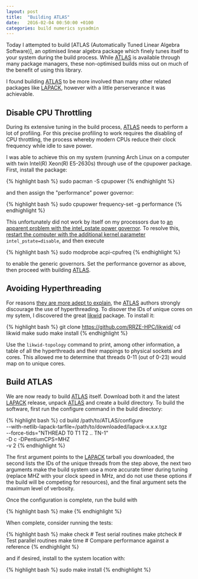```yaml
---
layout: post
title:  "Building ATLAS"
date:   2016-02-04 00:50:00 +0100
categories: build numerics sysadmin
---
```

Today I attempted to build [ATLAS (Automatically Tuned Linear Algebra
Software)], an optimised linear algebra package which finely tunes itself to
your system during the build process. While [ATLAS] is available through many
package managers, these non-optimised builds miss out on much of the benefit of
using this library.

I found building [ATLAS] to be more involved than many other related packages
like [LAPACK], however with a little perserverance it was achievable.

## Disable CPU Throttling

During its extensive tuning in the build process, [ATLAS] needs to perform a
lot of profiling. For this precise profiling to work requires the disabling of
CPU throttling, the process whereby modern CPUs reduce their clock frequency
while idle to save power.

I was able to achieve this on my system (running Arch Linux on a computer with
twin Intel(R) Xeon(R) E5-2630s) through use of the cpupower package. First,
install the package:

{% highlight bash %}
sudo pacman -S cpupower
{% endhighlight %}

and then assign the "performance" power governor:

{% highlight bash %}
sudo cpupower frequency-set -g performance
{% endhighlight %}

This unfortunately did not work by itself on my processors due to [an apparent
problem with the intel\_pstate power governor][jousse.org]. To resolve this,
[restart the computer with the additional kernel parameter][grubkernel]
``intel_pstate=disable``, and then execute

{% highlight bash %}
sudo modprobe acpi-cpufreq
{% endhighlight %}

to enable the generic governors. Set the performance governor as above, then
proceed with building [ATLAS].

## Avoiding Hyperthreading

For reasons [they are more adept to explain][ATLAS HT], the [ATLAS] authors
strongly discourage the use of hyperthreading. To disover the IDs of unique
cores on my sytem, I discovered the great [likwid] package. To install it:

{% highlight bash %}
git clone https://github.com/RRZE-HPC/likwid/
cd likwid
make
sudo make install
{% endhighlight %}

Use the ``likwid-topology`` command to print, among other information, a table
of all the hyperthreads and their mappings to physical sockets and cores. This
allowed me to determine that threads 0-11 (out of 0-23) would map on to unique
cores.

## Build ATLAS

We are now ready to build [ATLAS] itself. Download both it and the latest
[LAPACK] release, unpack [ATLAS] and create a build directory. To build the
software, first run the configure command in the build directory:

{% highlight bash %}
cd build
/path/to/ATLAS/configure \
    --with-netlib-lapack-tarfile=/path/to/downloaded/lapack-x.x.x.tgz \
    --force-tids="NTHREAD T0 T1 T2 .. TN-1" \
    -D c -DPentiumCPS=MHZ \
    -v 2
{% endhighlight %}

The first argument points to the [LAPACK] tarball you downloaded, the second
lists the IDs of the unique threads from the step above, the next two arguments
make the build system use a more accurate timer during tuning (replace MHZ with
your clock speed in MHz, and do not use these options if the build will be
competing for resources), and the final argument sets the maximum level of
verbosity.

Once the configuration is complete, run the build with

{% highlight bash %}
make
{% endhighlight %}

When complete, consider running the tests:

{% highlight bash %}
make check   # Test serial routines
make ptcheck # Test parallel routines
make time    # Compare performance against a reference
{% endhighlight %}

and if desired, install to the system location with:

{% highlight bash %}
sudo make install
{% endhighlight %}

[ATLAS]:      http://math-atlas.sourceforge.net/
[ATLAS HT]:   http://math-atlas.sourceforge.net/atlas_install/node21.html
[LAPACK]:     http://www.netlib.org/lapack/
[jousse.org]: http://vincent.jousse.org/tech/archlinux-compile-lapack-atlas-kaldi/
[grubkernel]: http://askubuntu.com/a/19487/293498
[likwid]:     https://github.com/RRZE-HPC/likwid/
